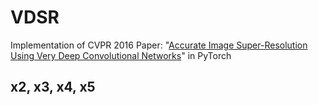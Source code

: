 # VDSR
Implementation of CVPR 2016 Paper: "[Accurate Image Super-Resolution Using Very Deep Convolutional Networks](https://cv.snu.ac.kr/research/VDSR/)" in PyTorch



## x2, x3, x4, x5